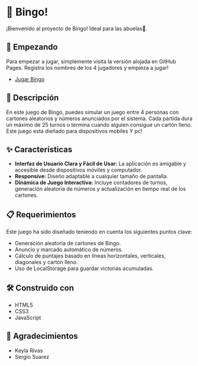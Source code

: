 # 🎱 Bingo!

¡Bienvenido al proyecto de Bingo!  Ideal para las abuelas🤶.

## 🚀 Empezando

Para empezar a jugar, simplemente visita la versión alojada en GitHub Pages. Registra los nombres de los 4 jugadores y empieza a jugar!

- [Jugar Bingo]([URL_DE_GITHUB_PAGES](https://trilord243.github.io/bingo-vainilla/))

## 📖 Descripción

En este juego de Bingo, puedes simular un juego entre 4 personas con cartones aleatorios y números anunciados por el sistema. Cada partida dura un máximo de 25 turnos o termina cuando alguien consigue un cartón lleno. Este juego esta dieñado para dispositivos mobiles
Y pc!

## ✨ Características

- **Interfaz de Usuario Clara y Fácil de Usar:** La aplicación es amigable y accesible desde dispositivos móviles y computador.
- **Responsive:** Diseño adaptable a cualquier tamaño de pantalla.
- **Dinámica de Juego Interactiva:** Incluye contadores de turnos, generación aleatoria de números y actualización en tiempo real de los cartones.

## 📋 Requerimientos

Este juego ha sido diseñado teniendo en cuenta los siguientes puntos clave:

- Generación aleatoria de cartones de Bingo.
- Anuncio y marcado automático de números.
- Cálculo de puntajes basado en líneas horizontales, verticales, diagonales y cartón lleno.
- Uso de LocalStorage para guardar victorias acumuladas.

## 🛠️ Construido con

- HTML5
- CSS3
- JavaScript

## 💖 Agradecimientos

- Keyla Rivas
- Sergio Suarez



